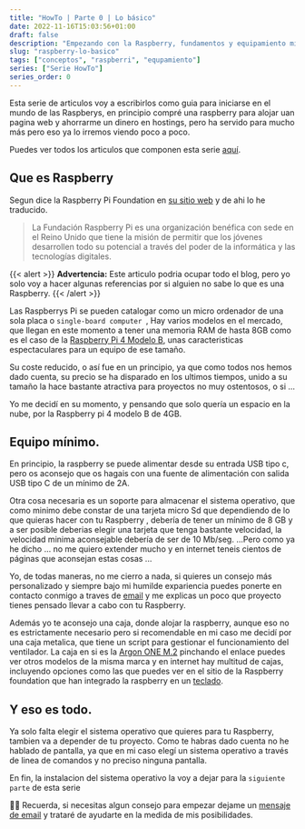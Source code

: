 ```yaml
---
title: "HowTo | Parte 0 | Lo básico"
date: 2022-11-16T15:03:56+01:00
draft: false
description: "Empezando con la Raspberry, fundamentos y equipamiento mínimo."
slug: "raspberry-lo-basico"
tags: ["conceptos", "raspberri", "equpamiento"]
series: ["Serie HowTo"]
series_order: 0
---
```


Esta serie de articulos voy  a escribirlos como guia para iniciarse en el mundo de las Raspberys, en principio  compré una raspberry para alojar uan pagina web y ahorrarme un dinero en hostings, pero ha servido para mucho más pero eso ya lo irremos viendo poco a poco.

Puedes ver todos los articulos que componen esta serie [aquí](/how).

## Que es Raspberry
Segun dice la Raspberry Pi Foundation en [su sitio web](https://www.raspberrypi.org/about/) y de ahi lo he traducido.

> La Fundación Raspberry Pi es una organización benéfica con sede en el Reino Unido que tiene la misión de permitir que los jóvenes desarrollen todo su potencial a través del poder de la informática y las tecnologías digitales. 

{{< alert >}}
**Advertencia:** Este articulo podria ocupar todo el blog, pero yo solo voy a hacer algunas referencias por si alguien no sabe lo que es una Raspberry.
{{< /alert >}}

Las Raspberrys Pi se pueden catalogar como un micro ordenador de una sola placa o `single-board computer `, Hay varios modelos en el mercado, que llegan en este momento a tener una memoria RAM de hasta 8GB como es el caso de la [Raspberry Pi 4 Modelo B](https://www.raspberrypi.com/products/raspberry-pi-4-model-b/), unas caracteristicas espectaculares para un equipo de ese tamaño.

Su coste reducido, o así fue en un principio, ya que como todos nos hemos dado cuenta, su precio se ha disparado en los ultimos tiempos, unido a su tamaño la hace bastante atractiva para proyectos no muy ostentosos, o si ... 

Yo me decidí en su momento, y pensando que solo quería un espacio en la nube, por la Raspberry pi 4 modelo B de 4GB.

## Equipo mínimo. 

En principio, la raspberry se puede alimentar desde su entrada USB tipo c, pero os aconsejo que os hagais con una fuente de alimentación con salida USB tipo C de un mínimo de 2A.

Otra cosa necesaria es un soporte para almacenar el sistema operativo, que como minimo debe constar de una tarjeta micro Sd que dependiendo de lo que quieras hacer con tu Raspberry , debería de tener un mínimo de 8 GB y a ser posible deberias elegir una tarjeta que tenga bastante velocidad, la velocidad minima aconsejable debería de ser de 10 Mb/seg. ...Pero como ya he dicho ... no me quiero extender mucho y en internet teneis cientos de páginas que aconsejan estas cosas ... 

Yo, de todas maneras, no me cierro a nada, si quieres un consejo más personalizado y siempre bajo mi humilde expariencia puedes ponerte en contacto conmigo a traves de [email](mailto:proyectopy@gmx.es) y me explicas un poco que proyecto tienes pensado llevar a cabo con tu Raspberry.


Además yo te aconsejo una caja, donde alojar la raspberry, aunque eso no es estrictamente necesario pero si recomendable en mi caso me decidí por una caja metalica, que tiene un script para gestionar el funcionamiento del ventilador. La caja en si es la [Argon ONE M.2](https://www.argon40.com/) pinchando el enlace puedes ver otros modelos de la misma marca y en internet hay multitud de cajas, incluyendo opciones como las que puedes ver en el sitio de la Raspberry foundation que han integrado la raspberry en un [teclado](https://www.raspberrypi.com/products/raspberry-pi-400/).


## Y eso es todo.

Ya solo falta elegir el sistema operativo que quieres para tu Raspberry, tambien va a depender de tu proyecto. Como te habras dado cuenta no he hablado de pantalla, ya que en mi caso elegí un sistema operativo a través de linea de comandos y no preciso ninguna pantalla. 


En fin, la instalacion del sistema operativo la voy a dejar para la `siguiente parte` de esta serie


🙋‍♀️ Recuerda, si necesitas algun consejo para empezar dejame un [mensaje de email](mailto:proyectopy@gmx.es) y trataré de ayudarte en la medida de mis posibilidades.

